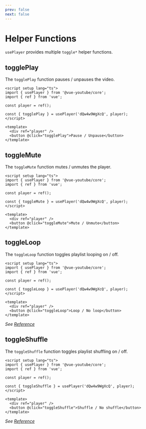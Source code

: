 ```yaml
---
prev: false
next: false
---
```


# Helper Functions

`usePlayer` provides multiple `toggle*` helper functions.

## togglePlay

The `togglePlay` function pauses / unpauses the video.

```vue
<script setup lang="ts">
import { usePlayer } from '@vue-youtube/core';
import { ref } from 'vue';

const player = ref();

const { togglePlay } = usePlayer('dQw4w9WgXcQ', player);
</script>

<template>
  <div ref="player" />
  <button @click="togglePlay">Pause / Unpause</button>
</template>
```

## toggleMute

The `toggleMute` function mutes / unmutes the player.

```vue
<script setup lang="ts">
import { usePlayer } from '@vue-youtube/core';
import { ref } from 'vue';

const player = ref();

const { toggleMute } = usePlayer('dQw4w9WgXcQ', player);
</script>

<template>
  <div ref="player" />
  <button @click="toggleMute">Mute / Unmute</button>
</template>
```

## toggleLoop

The `toggleLoop` function toggles playlist looping on / off.

```vue
<script setup lang="ts">
import { usePlayer } from '@vue-youtube/core';
import { ref } from 'vue';

const player = ref();

const { toggleLoop } = usePlayer('dQw4w9WgXcQ', player);
</script>

<template>
  <div ref="player" />
  <button @click="toggleLoop">Loop / No loop</button>
</template>
```

*See [Reference](https://developers.google.com/youtube/iframe_api_reference#setLoop)*

## toggleShuffle

The `toggleShuffle` function toggles playlist shuffling on / off.

```vue
<script setup lang="ts">
import { usePlayer } from '@vue-youtube/core';
import { ref } from 'vue';

const player = ref();

const { toggleShuffle } = usePlayer('dQw4w9WgXcQ', player);
</script>

<template>
  <div ref="player" />
  <button @click="toggleShuffle">Shuffle / No shuffle</button>
</template>
```

*See [Reference](https://developers.google.com/youtube/iframe_api_reference#setShuffle)*
